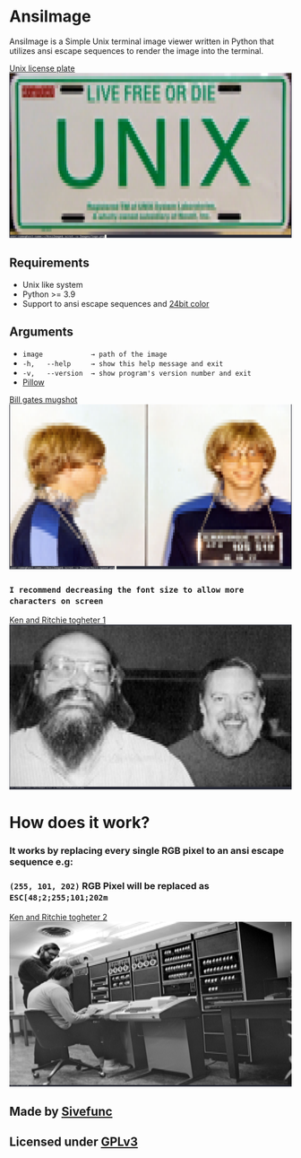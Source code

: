 # AnsiImage

AnsiImage is a Simple Unix terminal image viewer written in Python that utilizes ansi escape sequences to render the image into the terminal.

[Unix license plate](https://commons.wikimedia.org/wiki/File:UNIX-Licence-Plate.JPG)
![Logo](Images/logo.png)

## Requirements

- Unix like system
- Python >= 3.9
- Support to ansi escape sequences and [24bit color](https://en.wikipedia.org/wiki/Color_depth)

## Arguments
- `image		    → path of the image`
- `-h,   --help     → show this help message and exit`
- `-v,   --version  → show program's version number and exit`
- [Pillow](https://github.com/python-pillow/Pillow)

[Bill gates mugshot](https://commons.wikimedia.org/wiki/File:Bill_Gates_mugshot.png)
![Mugshot](Images/bill-speed.png)

### `I recommend decreasing the font size to allow more characters on screen`

[Ken and Ritchie togheter 1](https://commons.wikimedia.org/wiki/File:Ken_Thompson_and_Dennis_Ritchie--1973.jpg)
![Creators1](Images/kenandritchie1.png)

# How does it work?

### It works by replacing every single RGB pixel to an ansi escape sequence e.g:
### `(255, 101, 202)` RGB Pixel will be replaced as `ESC[48;2;255;101;202m `

[Ken and Ritchie togheter 2](https://www.bell-labs.com/usr/dmr/www/picture.html)
![Creators2](Images/kenandritchie2.png)

## Made by [Sivefunc](https://gitlab.com/sivefunc)
## Licensed under [GPLv3](LICENSE)
